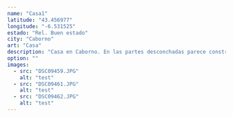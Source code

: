 ```yaml
---
name: "Casa1"
latitude: "43.456977"
longitude: "-6.531525"
estado: "Rel. Buen estado"
city: "Caborno"
art: "Casa"
description: "Casa en Caborno. En las partes desconchadas parece construcción de ladrillo. Paredes en perfecto estado, tejado regular. Ventanas y puertas en mal estado."
option: ""
images:
  - src: "DSC09459.JPG"
    alt: "test"
  - src: "DSC09461.JPG"
    alt: "test"
  - src: "DSC09462.JPG"
    alt: "test"
---
```

